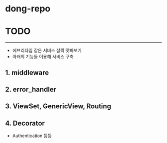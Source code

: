 # dong-repo


# TODO
---
- 에브리타임 같은 서비스 살짝 맛봐보기
- 아래의 기능들 이용해 서비스 구축

## 1. middleware

## 2. error_handler

## 3. ViewSet, GenericView, Routing

## 4. Decorator
- Authentication 등등
